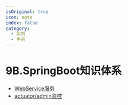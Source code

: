 ```yaml
---
isOriginal: true
icon: note
index: false
category:
  - 实战
  - 手册
---
```


# 9B.SpringBoot知识体系

* [WebService服务](9b1.web-service.md)
* [actuator/admin监控](9b2.actuator-admin.md)
  